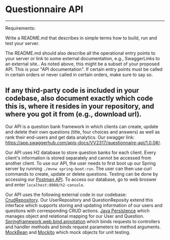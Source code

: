 # Questionnaire API
------------------------------------------------------------------------------------------------------
Requirements:

Write a README.md that describes in simple terms how to build, run and test your server. 

The README.md should also describe all the operational entry points to your server or link to some external documentation, e.g., SwaggerLinks to an external site..  As noted above, this might be a subset of your proposed API.  This is your "API documentation".  If certain entry points must be called in certain orders or never called in certain orders, make sure to say so.

If any third-party code is included in your codebase, also document exactly which code this is, where it resides in your repository, and where you got it from (e.g., download url). 
------------------------------------------------------------------------------------------------------

Our API is a question bank framework in which clients can create, update and delete their own questions (title, four choices and answers) as well as rank their end-users and get data analytics. Our swagger link: https://app.swaggerhub.com/apis-docs/VV2317/questionnaire-api/1.0.0#/. 

Our API uses H2 database to store question banks for each client. Every client's information is stored separately and cannot be accessed from another client. To use our API, the user needs to first boot up our Spring server by running `./mvnw spring-boot:run`. The user can then use curl commands to create, update or delete questions. Testing can be done by accessing our [Postman API](https://warped-comet-420882.postman.co/workspace/Questionnaire-API-Testing~8fba67a5-16c4-42c2-831b-9b0c3f9e6050/overview). To access our database, go to web broswer and enter `localhost:8080/h2-console`.

Our API uses the following external code in our codebase:  
[CrudRepository](https://docs.spring.io/spring-data/commons/docs/current/api/org/springframework/data/repository/CrudRepository.html). Our UserRepository and QuestionReposity extend this interface which supports storing and updating information of our users and questions with corresponding CRUD actions. 
[Java Persistence](https://docs.oracle.com/javaee/7/api/javax/persistence/package-summary.html) which manages object and relational mapping for our User and Question.  
[Springframework.web.bind.annotation](https://docs.spring.io/spring-framework/docs/current/javadoc-api/org/springframework/web/bind/annotation/package-summary.html) which binds requests to controllers and handler methods and binds request parameters to method arguments.  
[MockBean](https://docs.spring.io/spring-boot/docs/current/api/org/springframework/boot/test/mock/mockito/MockBean.html) and [Mockito](https://docs.spring.io/spring-boot/docs/current/api/org/springframework/boot/test/mock/mockito/package-summary.html) which mock objects for unit testing.
